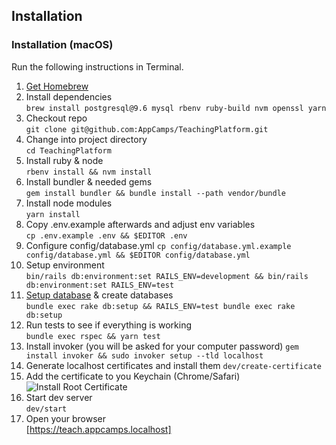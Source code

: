 ## Installation

### Installation (macOS)

Run the following instructions in Terminal.

1. [Get Homebrew](http://brew.sh/)  
1. Install dependencies  
```brew install postgresql@9.6 mysql rbenv ruby-build nvm openssl yarn```
1. Checkout repo  
```git clone git@github.com:AppCamps/TeachingPlatform.git```
1. Change into project directory  
```cd TeachingPlatform```
1. Install ruby & node  
```rbenv install && nvm install```
1. Install bundler & needed gems  
```gem install bundler && bundle install --path vendor/bundle```
1. Install node modules  
```yarn install```
1. Copy .env.example afterwards and adjust env variables  
```cp .env.example .env && $EDITOR .env```
1. Configure config/database.yml
```cp config/database.yml.example config/database.yml && $EDITOR config/database.yml```
1. Setup environment  
```bin/rails db:environment:set RAILS_ENV=development && bin/rails db:environment:set RAILS_ENV=test```
1. [Setup database](http://edgeguides.rubyonrails.org/configuring.html#configuring-a-database) & create databases  
```bundle exec rake db:setup && RAILS_ENV=test bundle exec rake db:setup```
1. Run tests to see if everything is working  
```bundle exec rspec && yarn test```
1. Install invoker (you will be asked for your computer password)
```gem install invoker && sudo invoker setup --tld localhost```  
1. Generate localhost certificates and install them
```dev/create-certificate```
1. Add the certificate to you Keychain (Chrome/Safari)  
![Install Root Certificate](images/install_certificate_osx.gif)
1. Start dev server  
```dev/start```
1. Open your browser  
[https://teach.appcamps.localhost]
